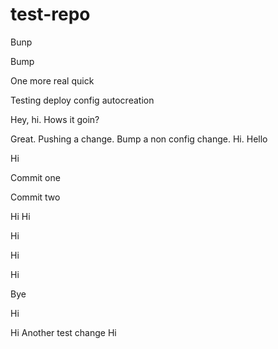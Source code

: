 # test-repo

Bunp


Bump

One more real quick

Testing deploy config autocreation

Hey, hi. Hows it goin?

Great. Pushing a change. Bump a non config change. Hi. Hello

Hi

Commit one

Commit two

Hi Hi

Hi

Hi


Hi

Bye

Hi

Hi
Another test change
Hi
